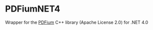 # PDFiumNET4

Wrapper for the [PDFium](https://pdfium.googlesource.com/pdfium/) C++ library (Apache License 2.0) for .NET 4.0
